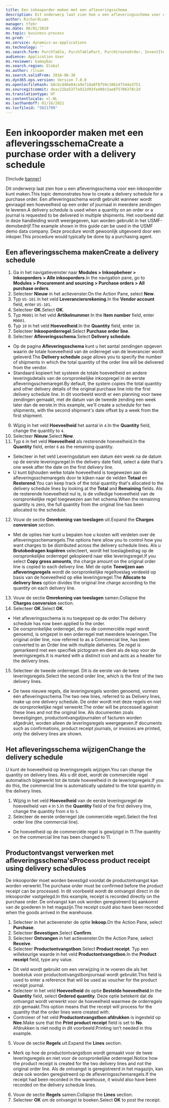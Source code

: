 ```yaml
---
title: Een inkooporder maken met een afleveringsschema
description: Dit onderwerp laat zien hoe u een afleveringsschema voor een inkooporder kunt maken.
author: RichardLuan
manager: tfehr
ms.date: 08/01/2019
ms.topic: business-process
ms.prod: ''
ms.service: dynamics-ax-applications
ms.technology: ''
ms.search.form: PurchTable, PurchTablePart, PurchCreateOrder, InventItemIdLookupPurchase, PurchDeliverySchedule, PurchEditLines
audience: Application User
ms.reviewer: kamaybac
ms.search.region: Global
ms.author: riluan
ms.search.validFrom: 2016-06-30
ms.dyn365.ops.version: Version 7.0.0
ms.openlocfilehash: b8cbcd46e84ca9e718a0f8f59c106147544a3751
ms.sourcegitcommit: deac22ba5377a912d93fe408c5ae875706378c2d
ms.translationtype: HT
ms.contentlocale: nl-NL
ms.lasthandoff: 01/16/2021
ms.locfileid: "5021799"
---
```

# <a name="create-a-purchase-order-with-a-delivery-schedule"></a><span data-ttu-id="6e90d-103">Een inkooporder maken met een afleveringsschema</span><span class="sxs-lookup"><span data-stu-id="6e90d-103">Create a purchase order with a delivery schedule</span></span>

[!include [banner](../../includes/banner.md)]

<span data-ttu-id="6e90d-104">Dit onderwerp laat zien hoe u een afleveringsschema voor een inkooporder kunt maken.</span><span class="sxs-lookup"><span data-stu-id="6e90d-104">This topic demonstrates how to create a delivery schedule for a purchase order.</span></span> <span data-ttu-id="6e90d-105">Een afleveringsschema wordt gebruikt wanneer wordt gevraagd een hoeveelheid op een order of journaal in meerdere zendingen te leveren.</span><span class="sxs-lookup"><span data-stu-id="6e90d-105">A delivery schedule is used when a quantity on an order or a journal is requested to be delivered in multiple shipments.</span></span> <span data-ttu-id="6e90d-106">Het voorbeeld dat in deze handleiding wordt weergegeven, kan worden gebruikt in het USMF-demobedrijf.</span><span class="sxs-lookup"><span data-stu-id="6e90d-106">The example shown in this guide can be used in the USMF demo data company.</span></span> <span data-ttu-id="6e90d-107">Deze procdure wordt gewoonlijk uitgevoerd door een inkoper.</span><span class="sxs-lookup"><span data-stu-id="6e90d-107">This procedure would typically be done by a purchasing agent.</span></span>

## <a name="create-a-delivery-schedule"></a><span data-ttu-id="6e90d-108">Een afleveringsschema maken</span><span class="sxs-lookup"><span data-stu-id="6e90d-108">Create a delivery schedule</span></span>
1. <span data-ttu-id="6e90d-109">Ga in het navigatievenster naar **Modules > Inkoopbeheer > Inkooporders > Alle inkooporders**.</span><span class="sxs-lookup"><span data-stu-id="6e90d-109">In the navigation pane, go to **Modules > Procurement and sourcing > Purchase orders > All purchase orders**.</span></span>
2. <span data-ttu-id="6e90d-110">Selecteer **Nieuw** in het actievenster.</span><span class="sxs-lookup"><span data-stu-id="6e90d-110">On the Action Pane, select **New**.</span></span>
3. <span data-ttu-id="6e90d-111">Typ `US-101` in het veld **Leveranciersrekening**.</span><span class="sxs-lookup"><span data-stu-id="6e90d-111">In the **Vendor account** field, enter `US-101`.</span></span>
4. <span data-ttu-id="6e90d-112">Selecteer **OK**.</span><span class="sxs-lookup"><span data-stu-id="6e90d-112">Select **OK**.</span></span>
5. <span data-ttu-id="6e90d-113">Typ `M0001` in het veld **Artikelnummer**.</span><span class="sxs-lookup"><span data-stu-id="6e90d-113">In the **Item number** field, enter `M0001`.</span></span>
6. <span data-ttu-id="6e90d-114">Typ `10` in het veld **Hoeveelheid**.</span><span class="sxs-lookup"><span data-stu-id="6e90d-114">In the **Quantity** field, enter `10`.</span></span>
7. <span data-ttu-id="6e90d-115">Selecteer **Inkooporderregel**.</span><span class="sxs-lookup"><span data-stu-id="6e90d-115">Select **Purchase order line**.</span></span>
8. <span data-ttu-id="6e90d-116">Selecteer **Afleveringsschema**.</span><span class="sxs-lookup"><span data-stu-id="6e90d-116">Select **Delivery schedule**.</span></span>
- <span data-ttu-id="6e90d-117">Op de pagina **Afleveringsschema** kunt u het aantal zendingen opgeven waarin de totale hoeveelheid van de orderregel van de leverancier wordt geleverd.</span><span class="sxs-lookup"><span data-stu-id="6e90d-117">The **Delivery schedule** page allows you to specify the number of shipments in which the total quantity of the order line will be delivered from the vendor.</span></span>  
- <span data-ttu-id="6e90d-118">Standaard kopieert het systeem de totale hoeveelheid en andere leveringsdetails van de oorspronkelijke inkoopregel in de eerste afleveringsschemaregel.</span><span class="sxs-lookup"><span data-stu-id="6e90d-118">By default, the system copies the total quantity and other delivery details of the original purchase line into the first delivery schedule line.</span></span> <span data-ttu-id="6e90d-119">In dit voorbeeld wordt er een planning voor twee zendingen gemaakt, met de datum van de tweede zending een week later dan de eerste.</span><span class="sxs-lookup"><span data-stu-id="6e90d-119">In this example, we'll create a schedule for two shipments, with the second shipment's date offset by a week from the first shipment.</span></span>  
9. <span data-ttu-id="6e90d-120">Wijzig in het veld **Hoeveelheid** het aantal in `4`.</span><span class="sxs-lookup"><span data-stu-id="6e90d-120">In the **Quantity** field, change the quantity to `4`.</span></span>
10. <span data-ttu-id="6e90d-121">Selecteer **Nieuw**.</span><span class="sxs-lookup"><span data-stu-id="6e90d-121">Select **New**.</span></span>
11. <span data-ttu-id="6e90d-122">Typ `6` in het veld **Hoeveelheid** als resterende hoeveelheid.</span><span class="sxs-lookup"><span data-stu-id="6e90d-122">In the **Quantity** field, enter `6` as the remaining quantity.</span></span>
- <span data-ttu-id="6e90d-123">Selecteer in het veld Leveringsdatum een datum één week na de datum op de eerste leveringsregel.</span><span class="sxs-lookup"><span data-stu-id="6e90d-123">In the delivery date field, select a date that's one week after the date on the first delivery line.</span></span>  
- <span data-ttu-id="6e90d-124">U kunt bijhouden welke totale hoeveelheid is toegewezen aan de afleveringsschemaregels door te kijken naar de velden **Totaal** en **Resterend**.</span><span class="sxs-lookup"><span data-stu-id="6e90d-124">You can keep track of the total quantity that's allocated to the delivery schedule lines by looking at the **Total** and **Remaining** fields.</span></span> <span data-ttu-id="6e90d-125">Als de resterende hoeveelheid nul is, is de volledige hoeveelheid van de oorspronkelijke regel toegewezen aan het schema.</span><span class="sxs-lookup"><span data-stu-id="6e90d-125">When the remaining quantity is zero, the full quantity from the original line has been allocated to the schedule.</span></span>  
12. <span data-ttu-id="6e90d-126">Vouw de sectie **Omrekening van toeslagen** uit.</span><span class="sxs-lookup"><span data-stu-id="6e90d-126">Expand the **Charges conversion** section.</span></span>
- <span data-ttu-id="6e90d-127">Met de opties hier kunt u bepalen hoe u kosten wilt verdelen over de afleveringsschemaregels.</span><span class="sxs-lookup"><span data-stu-id="6e90d-127">The options here allow you to control how you want charges to be distributed across the delivery schedule lines.</span></span> <span data-ttu-id="6e90d-128">Als u **Brutobedragen kopiëren** selecteert, wordt het toeslagbedrag op de oorspronkelijke orderregel gekopieerd naar elke leveringsregel.</span><span class="sxs-lookup"><span data-stu-id="6e90d-128">If you select **Copy gross amounts**, the charge amount on the original order line is copied to each delivery line.</span></span> <span data-ttu-id="6e90d-129">Met de optie **Toewijzen aan afleveringsregels** wordt de oorspronkelijke regeltoeslag verdeeld op basis van de hoeveelheid op elke leveringsregel.</span><span class="sxs-lookup"><span data-stu-id="6e90d-129">The **Allocate to delivery lines** option divides the original line charge according to the quantity on each delivery line.</span></span>  
13. <span data-ttu-id="6e90d-130">Vouw de sectie **Omrekening van toeslagen** samen.</span><span class="sxs-lookup"><span data-stu-id="6e90d-130">Collapse the **Charges conversion** section.</span></span>
14. <span data-ttu-id="6e90d-131">Selecteer **OK**.</span><span class="sxs-lookup"><span data-stu-id="6e90d-131">Select **OK**.</span></span>
- <span data-ttu-id="6e90d-132">Het afleveringsschema is nu toegepast op de order.</span><span class="sxs-lookup"><span data-stu-id="6e90d-132">The delivery schedule has now been applied to the order.</span></span>  
- <span data-ttu-id="6e90d-133">De oorspronkelijke orderregel, die nu de commerciële regel wordt genoemd, is omgezet in een orderregel met meerdere leveringen.</span><span class="sxs-lookup"><span data-stu-id="6e90d-133">The original order line, now referred to as a Commercial line, has been converted to an Order line with multiple deliveries.</span></span> <span data-ttu-id="6e90d-134">De regel is gemarkeerd met een specifiek pictogram en dient als de kop voor de leveringsregels.</span><span class="sxs-lookup"><span data-stu-id="6e90d-134">It is marked with a distinct icon and acts as a header for the delivery lines.</span></span>  
15. <span data-ttu-id="6e90d-135">Selecteer de tweede orderregel. Dit is de eerste van de twee leveringsregels.</span><span class="sxs-lookup"><span data-stu-id="6e90d-135">Select the second order line, which is the first of the two delivery lines.</span></span>
- <span data-ttu-id="6e90d-136">De twee nieuwe regels, die leveringsregels worden genoemd, vormen één afleveringsschema.</span><span class="sxs-lookup"><span data-stu-id="6e90d-136">The two new lines, referred to as Delivery lines, make up one delivery schedule.</span></span> <span data-ttu-id="6e90d-137">De order wordt met deze regels en niet de oorspronkelijke regel verwerkt.</span><span class="sxs-lookup"><span data-stu-id="6e90d-137">The order will be processed against these lines and not the original line.</span></span> <span data-ttu-id="6e90d-138">Als documenten zoals bevestigingen, productontvangstjournalen of facturen worden afgedrukt, worden alleen de leveringsregels weergegeven.</span><span class="sxs-lookup"><span data-stu-id="6e90d-138">If documents such as confirmations, product receipt journals, or invoices are printed, only the delivery lines are shown.</span></span>  

## <a name="change-the-delivery-schedule"></a><span data-ttu-id="6e90d-139">Het afleveringsschema wijzigen</span><span class="sxs-lookup"><span data-stu-id="6e90d-139">Change the delivery schedule</span></span>
<span data-ttu-id="6e90d-140">U kunt de hoeveelheid op leveringsregels wijzigen.</span><span class="sxs-lookup"><span data-stu-id="6e90d-140">You can change the quantity on delivery lines.</span></span> <span data-ttu-id="6e90d-141">Als u dit doet, wordt de commerciële regel automatisch bijgewerkt tot de totale hoeveelheid in de leveringsregels.</span><span class="sxs-lookup"><span data-stu-id="6e90d-141">If you do this, the commercial line is automatically updated to the total quantity in the delivery lines.</span></span>  
1. <span data-ttu-id="6e90d-142">Wijzig in het veld **Hoeveelheid** van de eerste leveringsregel de hoeveelheid van `4` in `5`.</span><span class="sxs-lookup"><span data-stu-id="6e90d-142">In the **Quantity** field of the first delivery line, change the quantity from `4` to `5`.</span></span>
2. <span data-ttu-id="6e90d-143">Selecteer de eerste orderregel (de commerciële regel).</span><span class="sxs-lookup"><span data-stu-id="6e90d-143">Select the first order line (the commercial line).</span></span>  
- <span data-ttu-id="6e90d-144">De hoeveelheid op de commerciële regel is gewijzigd in 11.</span><span class="sxs-lookup"><span data-stu-id="6e90d-144">The quantity on the commercial line has been changed to 11.</span></span>  

## <a name="process-product-receipt-using-delivery-schedules"></a><span data-ttu-id="6e90d-145">Productontvangst verwerken met afleveringsschema's</span><span class="sxs-lookup"><span data-stu-id="6e90d-145">Process product receipt using delivery schedules</span></span>
<span data-ttu-id="6e90d-146">De inkooporder moet worden bevestigd voordat de productontvangst kan worden verwerkt.</span><span class="sxs-lookup"><span data-stu-id="6e90d-146">The purchase order must be confirmed before the product receipt can be processed.</span></span> <span data-ttu-id="6e90d-147">In dit voorbeeld wordt de ontvangst direct in de inkooporder vastgelegd.</span><span class="sxs-lookup"><span data-stu-id="6e90d-147">In this example, receipt is recorded directly on the purchase order.</span></span> <span data-ttu-id="6e90d-148">De ontvangst kan ook worden geregistreerd bij aankomst van de goederen in het magazijn.</span><span class="sxs-lookup"><span data-stu-id="6e90d-148">The receipt could also have been recorded when the goods arrived in the warehouse.</span></span>  
1. <span data-ttu-id="6e90d-149">Selecteer in het actievenster de optie **Inkoop**.</span><span class="sxs-lookup"><span data-stu-id="6e90d-149">On the Action Pane, select **Purchase**.</span></span>
2. <span data-ttu-id="6e90d-150">Selecteer **Bevestigen**.</span><span class="sxs-lookup"><span data-stu-id="6e90d-150">Select **Confirm**.</span></span>
3. <span data-ttu-id="6e90d-151">Selecteer **Ontvangen** in het actievenster.</span><span class="sxs-lookup"><span data-stu-id="6e90d-151">On the Action Pane, select **Receive**.</span></span>
4. <span data-ttu-id="6e90d-152">Selecteer **Productontvangstbon**.</span><span class="sxs-lookup"><span data-stu-id="6e90d-152">Select **Product receipt**.</span></span> <span data-ttu-id="6e90d-153">Typ een willekeurige waarde in het veld **Productontvangstbon**.</span><span class="sxs-lookup"><span data-stu-id="6e90d-153">In the **Product receipt** field, type any value.</span></span>
- <span data-ttu-id="6e90d-154">Dit veld wordt gebruikt om een verwijzing in te voeren die als het boekstuk voor productontvangstbonjournaal wordt gebruikt.</span><span class="sxs-lookup"><span data-stu-id="6e90d-154">This field is used to enter a reference that will be used as voucher for the product receipt journal.</span></span>  
- <span data-ttu-id="6e90d-155">Selecteer in het veld **Hoeveelheid** de optie **Bestelde hoeveelheid**.</span><span class="sxs-lookup"><span data-stu-id="6e90d-155">In the **Quantity** field, select **Ordered quantity**.</span></span> <span data-ttu-id="6e90d-156">Deze optie betekent dat de ontvangst wordt verwerkt voor de hoeveelheid waarmee de orderregels zijn gemaakt.</span><span class="sxs-lookup"><span data-stu-id="6e90d-156">This option means that the receipt will process for the quantity that the order lines were created with.</span></span>  
- <span data-ttu-id="6e90d-157">Controleer of het veld **Productontvangstbon afdrukken** is ingesteld op **Nee**.</span><span class="sxs-lookup"><span data-stu-id="6e90d-157">Make sure that the **Print product receipt** field is set to **No**.</span></span> <span data-ttu-id="6e90d-158">Afdrukken is niet nodig in dit voorbeeld.</span><span class="sxs-lookup"><span data-stu-id="6e90d-158">Printing isn't needed in this example.</span></span>  
5. <span data-ttu-id="6e90d-159">Vouw de sectie **Regels** uit.</span><span class="sxs-lookup"><span data-stu-id="6e90d-159">Expand the **Lines** section.</span></span>
- <span data-ttu-id="6e90d-160">Merk op hoe de productontvangstbon wordt gemaakt voor de twee leveringsregels en niet voor de oorspronkelijke orderregel.</span><span class="sxs-lookup"><span data-stu-id="6e90d-160">Notice how the product receipt is created for the two delivery lines and not the original order line.</span></span> <span data-ttu-id="6e90d-161">Als de ontvangst is geregistreerd in het magazijn, kan deze ook worden geregistreerd op de afleveringsschemaregels.</span><span class="sxs-lookup"><span data-stu-id="6e90d-161">If the receipt had been recorded in the warehouse, it would also have been recorded on the delivery schedule lines.</span></span>  
6. <span data-ttu-id="6e90d-162">Vouw de sectie **Regels** samen.</span><span class="sxs-lookup"><span data-stu-id="6e90d-162">Collapse the **Lines** section.</span></span>
7. <span data-ttu-id="6e90d-163">Selecteer **OK** om de ontvangst te boeken.</span><span class="sxs-lookup"><span data-stu-id="6e90d-163">Select **OK** to post the receipt.</span></span>

